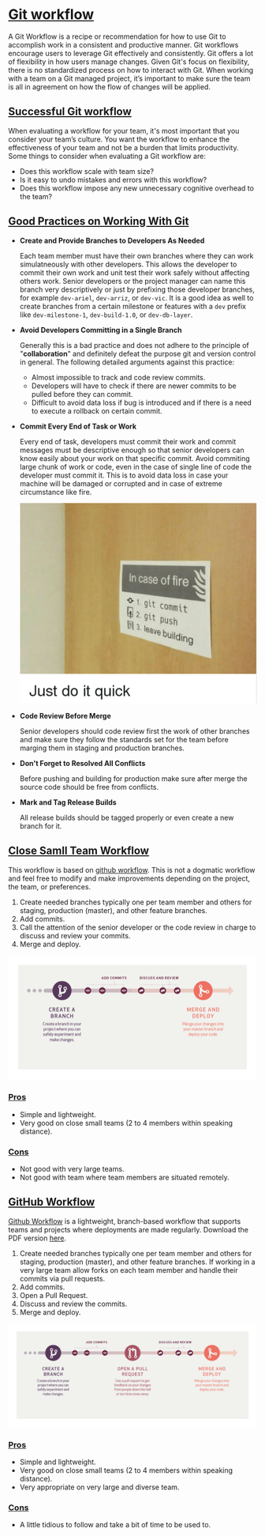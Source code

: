 # [Git workflow](#git-workflow)  

 A Git Workflow is a recipe or recommendation for how to use Git to accomplish work in a consistent and productive manner. Git workflows encourage users to leverage Git effectively and consistently. Git offers a lot of flexibility in how users manage changes. Given Git's focus on flexibility, there is no standardized process on how to interact with Git. When working with a team on a Git managed project, it’s important to make sure the team is all in agreement on how the flow of changes will be applied.

## [Successful Git workflow](#successful-git-workflow)  

When evaluating a workflow for your team, it's most important that you consider your team’s culture. You want the workflow to enhance the effectiveness of your team and not be a burden that limits productivity. Some things to consider when evaluating a Git workflow are:

* Does this workflow scale with team size?
* Is it easy to undo mistakes and errors with this workflow?
* Does this workflow impose any new unnecessary cognitive overhead to the team?

## [Good Practices on Working With Git](#git-good-practice)  

* __Create and Provide Branches to Developers As Needed__  

    Each team member must have their own branches where they can work simulatneously with other developers. This allows the developer to commit their own work and unit test their work safely  without affecting others work. Senior developers or the project manager can name this branch very descriptively or just by prefixing those developer branches, for example ``dev-ariel``, ``dev-arriz``, or ``dev-vic``. It is a good idea as well to create branches from a certain milestone or features with a ``dev`` prefix like ``dev-milestone-1``, ``dev-build-1.0``, or ``dev-db-layer``.

* __Avoid Developers Committing in a Single Branch__  

    Generally this is a bad practice and does not adhere to the principle of "__collaboration__" and definitely defeat the purpose git and version control in general. The following detailed arguments against this practice:  
    * Almost impossible to track and code review commits.
    * Developers will have to check if there are newer commits to be pulled before they can commit.
    * Difficult to avoid data loss if bug is introduced and if there is a need to execute a rollback on certain commit.

* __Commit Every End of Task or Work__  

    Every end of task, developers must commit their work and commit messages must be descriptive enough so that senior developers can know easily about your work on that specific commit. Avoid commiting large chunk of work or code, even in the case of single line of code the developer must commit it. This is to avoid data loss in case your machine will be damaged or corrupted and in case of extreme circumstance like fire.  

    ![Commit](../images/justdoit.png "Just do it!")  

* __Code Review Before Merge__  

    Senior developers should code review first the work of other branches and make sure they follow the standards set for the team before marging them in staging and production branches.

* __Don't Forget to Resolved All Conflicts__  

    Before pushing and building for production make sure after merge the source code should be free from conflicts.

* __Mark and Tag Release Builds__  

    All release builds should be tagged properly or even create a new branch for it.

## [Close Samll Team Workflow](#close-small-team-workflow)  

This workflow is based on [github workflow](https://guides.github.com/introduction/flow/ "Github Workflow"). This is not a dogmatic workflow and feel free to modify and make improvements depending on the project, the team, or preferences.

1. Create needed branches typically one per team member and others for staging, production (master), and other feature branches.
2. Add commits.
3. Call the attention of the senior developer or the code review in charge to discuss and review your commits.
4. Merge and deploy.

![Close Small Team Git Workflow](../images/ClosedSmallTeamGitWorkflow.png "Close Small Team Git Workflow")  

### [Pros](#close-small-team-workflow-pros)

* Simple and lightweight.
* Very good on close small teams (2 to 4 members within speaking distance).

### [Cons](#close-small-team-workflow-cons)

* Not good with very large teams.  
* Not good with team where team members are situated remotely.

## [GitHub Workflow](#github-workflow)  

[Github Workflow](https://guides.github.com/introduction/flow/ "Github Workflow") is a lightweight, branch-based workflow that supports teams and projects where deployments are made regularly. Download the PDF version [here](https://guides.github.com/pdfs/githubflow-online.pdf "Github Workflow PDF").

1. Create needed branches typically one per team member and others for staging, production (master), and other feature branches. If working in a very large team allow forks on each team member and handle their commits via pull requests.
2. Add commits.
3. Open a Pull Request.
4. Discuss and review the commits.
5. Merge and deploy.

![GitHub Workflow](../images/GitHubWorkflow.png "GitHub Workflow")  

### [Pros](#github-workflow-pros)  

* Simple and lightweight.
* Very good on close small teams (2 to 4 members within speaking distance).
* Very appropriate on very large and diverse team.

### [Cons](#github-workflow-cons)  

* A little tidious to follow and take a bit of time to be used to.